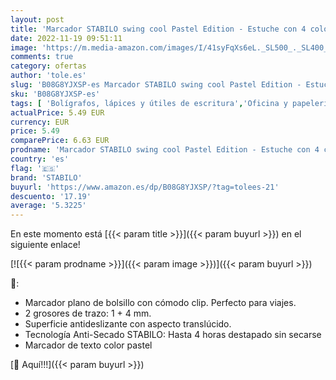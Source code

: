 ```yaml
---
layout: post
title: 'Marcador STABILO swing cool Pastel Edition - Estuche con 4 colores  Multicolor'
date: 2022-11-19 09:51:11
image: 'https://m.media-amazon.com/images/I/41syFqXs6eL._SL500_._SL400_.jpg'
comments: true
category: ofertas
author: 'tole.es'
slug: 'B08G8YJXSP-es Marcador STABILO swing cool Pastel Edition - Estuche con 4...'
sku: 'B08G8YJXSP-es'
tags: [ 'Bolígrafos, lápices y útiles de escritura','Oficina y papelería','Rotuladores y subrayadores','Subrayadores','stabilo','🇪🇸', ]
actualPrice: 5.49 EUR
currency: EUR
price: 5.49
comparePrice: 6.63 EUR
prodname: 'Marcador STABILO swing cool Pastel Edition - Estuche con 4 colores  Multicolor'
country: 'es'
flag: '🇪🇸'
brand: 'STABILO'
buyurl: 'https://www.amazon.es/dp/B08G8YJXSP/?tag=tolees-21'
descuento: '17.19'
average: '5.3225'
---
```


En este momento está [{{< param title >}}]({{< param buyurl >}}) en el siguiente enlace!

[![{{< param prodname >}}]({{< param image >}})]({{< param buyurl >}})

🔎:

- Marcador plano de bolsillo con cómodo clip. Perfecto para viajes.
- 2 grosores de trazo: 1 + 4 mm.
- Superficie antideslizante con aspecto translúcido.
- Tecnología Anti-Secado STABILO: Hasta 4 horas destapado sin secarse
- Marcador de texto color pastel

[🛒 Aquí!!!]({{< param buyurl >}})
